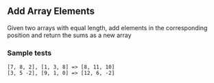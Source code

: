 ## Add Array Elements
Given two arrays with equal length, add elements in the corresponding position and return the sums as a new array
### Sample tests
`[7, 8, 2], [1, 3, 8] => [8, 11, 10]`  
`[3, 5 -2], [9, 1, 0] => [12, 6, -2]`